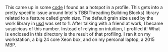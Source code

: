 This came up in some [code](https://github.com/PixarAnimationStudios/USD/pull/588/files#diff-ae871481ac1da2d3081de73c7245d8dd) 
I found as a hotspot in a profile. This gets into a pretty specific issue around Intel's TBB(Threading Building Blocks) library
related to a feature called _grain size_. The default grain size used by the work library in [usd](github.com/pixaranimationstudios/usd)
was set to **1**. After talking with a friend at work, I became suspicious of this number. Instead of relying on intuition,
I profiled it! What is enclosed in this directory is the result of that profiling. I ran it on my workstation, a big 24 core Xeon box, and
on my personal laptop, a 2015 MBP. 
